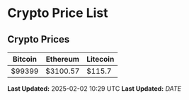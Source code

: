 # Crypto Price List

## Crypto Prices
| Bitcoin | Ethereum | Litecoin |
| ------- | -------- | -------- |
| $99399 | $3100.57 | $115.7 |
**Last Updated:** 2025-02-02 10:29 UTC
**Last Updated:** $DATE$
